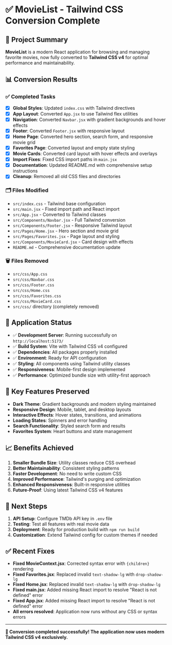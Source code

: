 # ✅ MovieList - Tailwind CSS Conversion Complete

## 🎯 Project Summary

**MovieList** is a modern React application for browsing and managing favorite movies, now fully converted to **Tailwind CSS v4** for optimal performance and maintainability.

## 📊 Conversion Results

### ✅ **Completed Tasks**
- [x] **Global Styles**: Updated `index.css` with Tailwind directives
- [x] **App Layout**: Converted `App.jsx` to use Tailwind flex utilities
- [x] **Navigation**: Converted `Navbar.jsx` with gradient backgrounds and hover effects
- [x] **Footer**: Converted `Footer.jsx` with responsive layout
- [x] **Home Page**: Converted hero section, search form, and responsive movie grid
- [x] **Favorites Page**: Converted layout and empty state styling
- [x] **Movie Cards**: Converted card layout with hover effects and overlays
- [x] **Import Fixes**: Fixed CSS import paths in `main.jsx`
- [x] **Documentation**: Updated README.md with comprehensive setup instructions
- [x] **Cleanup**: Removed all old CSS files and directories

### 🗂️ **Files Modified**
- `src/index.css` - Tailwind base configuration
- `src/main.jsx` - Fixed import path and React import
- `src/App.jsx` - Converted to Tailwind classes
- `src/Components/Navbar.jsx` - Full Tailwind conversion
- `src/Components/Footer.jsx` - Responsive Tailwind layout
- `src/Pages/Home.jsx` - Hero section and movie grid
- `src/Pages/Favorites.jsx` - Page layout and styling
- `src/Components/MovieCard.jsx` - Card design with effects
- `README.md` - Comprehensive documentation update

### 🗑️ **Files Removed**
- `src/css/App.css`
- `src/css/Navbar.css`
- `src/css/Footer.css`
- `src/css/Home.css`
- `src/css/Favorites.css`
- `src/css/MovieCard.css`
- `src/css/` directory (completely removed)

## 🚀 **Application Status**

- ✅ **Development Server**: Running successfully on `http://localhost:5173/`
- ✅ **Build System**: Vite with Tailwind CSS v4 configured
- ✅ **Dependencies**: All packages properly installed
- ✅ **Environment**: Ready for API configuration
- ✅ **Styling**: All components using Tailwind utility classes
- ✅ **Responsiveness**: Mobile-first design implemented
- ✅ **Performance**: Optimized bundle size with utility-first approach

## 🎨 **Key Features Preserved**

- **Dark Theme**: Gradient backgrounds and modern styling maintained
- **Responsive Design**: Mobile, tablet, and desktop layouts
- **Interactive Effects**: Hover states, transitions, and animations
- **Loading States**: Spinners and error handling
- **Search Functionality**: Styled search form and results
- **Favorites System**: Heart buttons and state management

## 📈 **Benefits Achieved**

1. **Smaller Bundle Size**: Utility classes reduce CSS overhead
2. **Better Maintainability**: Consistent styling patterns
3. **Faster Development**: No need to write custom CSS
4. **Improved Performance**: Tailwind's purging and optimization
5. **Enhanced Responsiveness**: Built-in responsive utilities
6. **Future-Proof**: Using latest Tailwind CSS v4 features

## 🔧 **Next Steps**

1. **API Setup**: Configure TMDb API key in `.env` file
2. **Testing**: Test all features with real movie data
3. **Deployment**: Ready for production build with `npm run build`
4. **Customization**: Extend Tailwind config for custom themes if needed

## ✅ **Recent Fixes**

- **Fixed MovieContext.jsx**: Corrected syntax error with `{children}` rendering
- **Fixed Favorites.jsx**: Replaced invalid `text-shadow-lg` with `drop-shadow-lg`
- **Fixed Home.jsx**: Replaced invalid `text-shadow-lg` with `drop-shadow-lg`
- **Fixed main.jsx**: Added missing React import to resolve "React is not defined" error
- **Fixed App.jsx**: Added missing React import to resolve "React is not defined" error
- **All errors resolved**: Application now runs without any CSS or syntax errors

---

**🎉 Conversion completed successfully! The application now uses modern Tailwind CSS v4 exclusively.**
